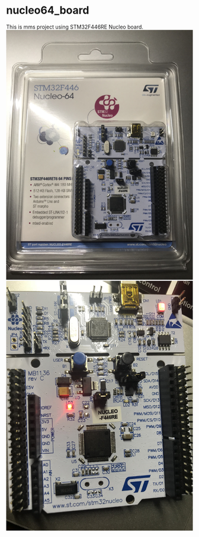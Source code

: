# nucleo64_board
This is mms project using STM32F446RE Nucleo board. 
![Look!](https://github.com/dypromise/nucleo64_board/raw/master/IMG_1780.JPG)
![Look!](https://github.com/dypromise/nucleo64_board/raw/master/IMG_8367.JPG)
